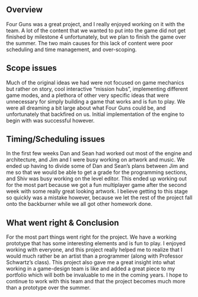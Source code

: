## Overview

Four Guns was a great project, and I really enjoyed working on it with the team. A lot of the content that we wanted to put into the game did not get finished by milestone 4 unfortunately, but we plan to finish the game over the summer. The two main causes for this lack of content were poor scheduling and time management, and over-scoping.

## Scope issues

Much of the original ideas we had were not focused on game mechanics but rather on story, cool interactive “mission hubs”, implementing different game modes, and a plethora of other very specific ideas that were unnecessary for simply building a game that works and is fun to play. We were all dreaming a bit large about what Four Guns could be, and unfortunately that backfired on us. Initial implementation of the engine to begin with was successful however.

## Timing/Scheduling issues

In the first few weeks Dan and Sean had worked out most of the engine and architecture, and Jim and I were busy working on artwork and music. We ended up having to divide some of Dan and Sean’s plans between Jim and me so that we would be able to get a grade for the programming sections, and Shiv was busy working on the level editor. This ended up working out for the most part because we got a fun multiplayer game after the second week with some really great looking artwork. I believe getting to this stage so quickly was a mistake however, because we let the rest of the project fall onto the backburner while we all got other homework done. 

## What went right & Conclusion

For the most part things went right for the project. We have a working prototype that has some interesting elements and is fun to play. I enjoyed working with everyone, and this project really helped me to realize that I would much rather be an artist than a programmer (along with Professor Schwartz’s class). This project also gave me a great insight into what working in a game-design team is like and added a great piece to my portfolio which will both be invaluable to me in the coming years. I hope to continue to work with this team and that the project becomes much more than a prototype over the summer.
